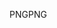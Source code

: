 <span data-ttu-id="55f41-101">PNG</span><span class="sxs-lookup"><span data-stu-id="55f41-101">PNG</span></span>